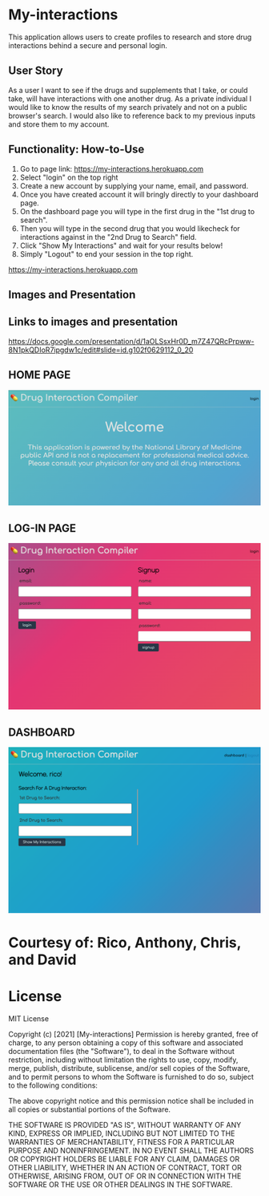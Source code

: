 # My-interactions

This application allows users to create profiles to research and store drug interactions behind a secure and personal login.

## User Story

As a user I want to see if the drugs and supplements that I take, or could take, will have interactions with one another drug. As a private individual I would like to know the results of my search privately and not on a public browser's search. I would also like to reference back to my previous inputs and store them to my account.

## Functionality: How-to-Use

1. Go to page link: https://my-interactions.herokuapp.com
2. Select "login" on the top right
3. Create a new account by supplying your name, email, and password.
4. Once you have created account it will bringly directly to your dashboard page.
5. On the dashboard page you will type in the first drug in the "1st drug to search".
6. Then you will type in the second drug that you would likecheck for interactions against in the "2nd Drug to Search" field.
7. Click "Show My Interactions" and wait for your results below!
8. Simply "Logout" to end your session in the top right.

https://my-interactions.herokuapp.com

## Images and Presentation

## Links to images and presentation

https://docs.google.com/presentation/d/1aOLSsxHr0D_m7Z47QRcPrpww-8N1pkQDIoR7ipgdw1c/edit#slide=id.g102f0629112_0_20

## HOME PAGE

![image](public/images/homepage.png)

## LOG-IN PAGE

![image](public/images/login.png)

## DASHBOARD

![image](public/images/dashboard.png)

# Courtesy of: Rico, Anthony, Chris, and David

# License

MIT License

Copyright (c) [2021] [My-interactions]
Permission is hereby granted, free of charge, to any person obtaining a copy of this software and associated documentation files (the "Software"), to deal in the Software without restriction, including without limitation the rights to use, copy, modify, merge, publish, distribute, sublicense, and/or sell copies of the Software, and to permit persons to whom the Software is furnished to do so, subject to the following conditions:

The above copyright notice and this permission notice shall be included in all copies or substantial portions of the Software.

THE SOFTWARE IS PROVIDED "AS IS", WITHOUT WARRANTY OF ANY KIND, EXPRESS OR IMPLIED, INCLUDING BUT NOT LIMITED TO THE WARRANTIES OF MERCHANTABILITY, FITNESS FOR A PARTICULAR PURPOSE AND NONINFRINGEMENT. IN NO EVENT SHALL THE AUTHORS OR COPYRIGHT HOLDERS BE LIABLE FOR ANY CLAIM, DAMAGES OR OTHER LIABILITY, WHETHER IN AN ACTION OF CONTRACT, TORT OR OTHERWISE, ARISING FROM, OUT OF OR IN CONNECTION WITH THE SOFTWARE OR THE USE OR OTHER DEALINGS IN THE SOFTWARE.
